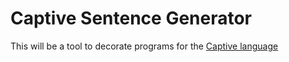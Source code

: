 # Captive Sentence Generator

This will be a tool to decorate programs for the [Captive language](https://github.com/rottytooth/Captive/)
